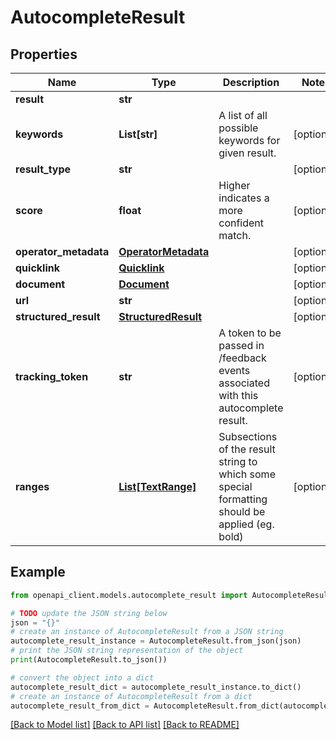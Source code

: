 # AutocompleteResult


## Properties

Name | Type | Description | Notes
------------ | ------------- | ------------- | -------------
**result** | **str** |  | 
**keywords** | **List[str]** | A list of all possible keywords for given result. | [optional] 
**result_type** | **str** |  | [optional] 
**score** | **float** | Higher indicates a more confident match. | [optional] 
**operator_metadata** | [**OperatorMetadata**](OperatorMetadata.md) |  | [optional] 
**quicklink** | [**Quicklink**](Quicklink.md) |  | [optional] 
**document** | [**Document**](Document.md) |  | [optional] 
**url** | **str** |  | [optional] 
**structured_result** | [**StructuredResult**](StructuredResult.md) |  | [optional] 
**tracking_token** | **str** | A token to be passed in /feedback events associated with this autocomplete result. | [optional] 
**ranges** | [**List[TextRange]**](TextRange.md) | Subsections of the result string to which some special formatting should be applied (eg. bold) | [optional] 

## Example

```python
from openapi_client.models.autocomplete_result import AutocompleteResult

# TODO update the JSON string below
json = "{}"
# create an instance of AutocompleteResult from a JSON string
autocomplete_result_instance = AutocompleteResult.from_json(json)
# print the JSON string representation of the object
print(AutocompleteResult.to_json())

# convert the object into a dict
autocomplete_result_dict = autocomplete_result_instance.to_dict()
# create an instance of AutocompleteResult from a dict
autocomplete_result_from_dict = AutocompleteResult.from_dict(autocomplete_result_dict)
```
[[Back to Model list]](../README.md#documentation-for-models) [[Back to API list]](../README.md#documentation-for-api-endpoints) [[Back to README]](../README.md)


